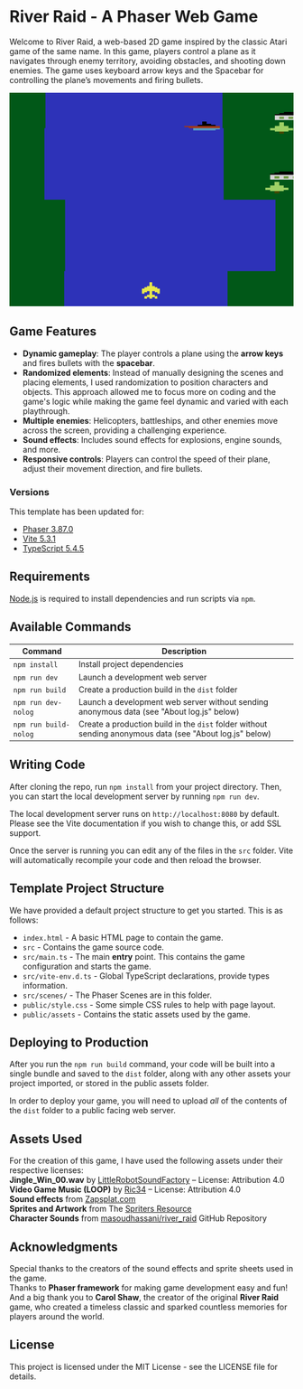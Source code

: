 # River Raid - A Phaser Web Game

Welcome to River Raid, a web-based 2D game inspired by the classic Atari game of the same name. In this game, players control a plane as it navigates through enemy territory, avoiding obstacles, and shooting down enemies. The game uses keyboard arrow keys and the Spacebar for controlling the plane’s movements and firing bullets.

![screenshot](Screenshot.png)

## Game Features

- **Dynamic gameplay**: The player controls a plane using the **arrow keys** and fires bullets with the **spacebar**.
- **Randomized elements**: Instead of manually designing the scenes and placing elements, I used randomization to position characters and objects. This approach allowed me to focus more on coding and the game's logic while making the game feel dynamic and varied with each playthrough.
- **Multiple enemies**: Helicopters, battleships, and other enemies move across the screen, providing a challenging experience.
- **Sound effects**: Includes sound effects for explosions, engine sounds, and more.
- **Responsive controls**: Players can control the speed of their plane, adjust their movement direction, and fire bullets.




### Versions

This template has been updated for:

- [Phaser 3.87.0](https://github.com/phaserjs/phaser)
- [Vite 5.3.1](https://github.com/vitejs/vite)
- [TypeScript 5.4.5](https://github.com/microsoft/TypeScript)


## Requirements

[Node.js](https://nodejs.org) is required to install dependencies and run scripts via `npm`.

## Available Commands

| Command | Description |
|---------|-------------|
| `npm install` | Install project dependencies |
| `npm run dev` | Launch a development web server |
| `npm run build` | Create a production build in the `dist` folder |
| `npm run dev-nolog` | Launch a development web server without sending anonymous data (see "About log.js" below) |
| `npm run build-nolog` | Create a production build in the `dist` folder without sending anonymous data (see "About log.js" below) |

## Writing Code

After cloning the repo, run `npm install` from your project directory. Then, you can start the local development server by running `npm run dev`.

The local development server runs on `http://localhost:8080` by default. Please see the Vite documentation if you wish to change this, or add SSL support.

Once the server is running you can edit any of the files in the `src` folder. Vite will automatically recompile your code and then reload the browser.

## Template Project Structure

We have provided a default project structure to get you started. This is as follows:

- `index.html` - A basic HTML page to contain the game.
- `src` - Contains the game source code.
- `src/main.ts` - The main **entry** point. This contains the game configuration and starts the game.
- `src/vite-env.d.ts` - Global TypeScript declarations, provide types information.
- `src/scenes/` - The Phaser Scenes are in this folder.
- `public/style.css` - Some simple CSS rules to help with page layout.
- `public/assets` - Contains the static assets used by the game.



## Deploying to Production

After you run the `npm run build` command, your code will be built into a single bundle and saved to the `dist` folder, along with any other assets your project imported, or stored in the public assets folder.

In order to deploy your game, you will need to upload *all* of the contents of the `dist` folder to a public facing web server.



## Assets Used
For the creation of this game, I have used the following assets under their respective licenses:<br/>
**Jingle_Win_00.wav** by [LittleRobotSoundFactory](https://freesound.org/s/270333/) – License: Attribution 4.0<br/>
**Video Game Music (LOOP)** by [Ric34](https://freesound.org/s/776502/) – License: Attribution 4.0<br/>
**Sound effects** from [Zapsplat.com](https://www.zapsplat.com/)<br/>
**Sprites and Artwork** from The [Spriters Resource](https://www.spriters-resource.com/atari/riverraid/sheet/4176/)<br/>
**Character Sounds** from [masoudhassani/river_raid](https://github.com/masoudhassani/river_raid) GitHub Repository

## Acknowledgments
Special thanks to the creators of the sound effects and sprite sheets used in the game.<br/>
Thanks to **Phaser framework** for making game development easy and fun!<br/>
And a big thank you to **Carol Shaw**, the creator of the original **River Raid** game, who created a timeless classic and sparked countless memories for players around the world.


## License
This project is licensed under the MIT License - see the LICENSE file for details.


